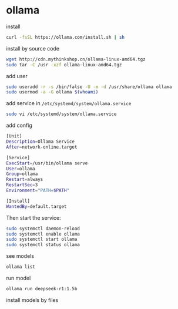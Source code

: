 # ollama

install 

```sh
curl -fsSL https://ollama.com/install.sh | sh
```

install by source code

```sh
wget http://cdn.mythinkshop.cn/ollama-linux-amd64.tgz
sudo tar -C /usr -xzf ollama-linux-amd64.tgz

```
add user
```sh
sudo useradd -r -s /bin/false -U -m -d /usr/share/ollama ollama
sudo usermod -a -G ollama $(whoami)
```

add service in `/etc/systemd/system/ollama.service`

```sh
sudo vi /etc/systemd/system/ollama.service
```

add config

```sh
[Unit]
Description=Ollama Service
After=network-online.target

[Service]
ExecStart=/usr/bin/ollama serve
User=ollama
Group=ollama
Restart=always
RestartSec=3
Environment="PATH=$PATH"

[Install]
WantedBy=default.target
```

Then start the service:

```sh
sudo systemctl daemon-reload
sudo systemctl enable ollama
sudo systemctl start ollama
sudo systemctl status ollama
```


see models

```sh
ollama list
```

run model

```sh
ollama run deepseek-r1:1.5b
```


install models by files

```sh

```